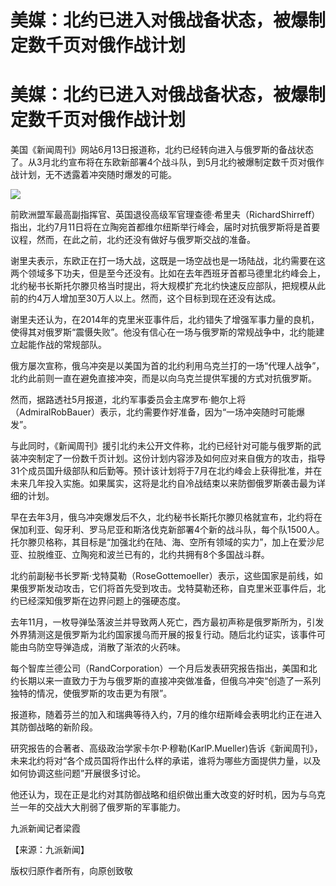 # 美媒：北约已进入对俄战备状态，被爆制定数千页对俄作战计划

# 美媒：北约已进入对俄战备状态，被爆制定数千页对俄作战计划

美国《新闻周刊》网站6月13日报道称，北约已经转向进入与俄罗斯的备战状态了。从3月北约宣布将在东欧新部署4个战斗队，到5月北约被爆制定数千页对俄作战计划，无不透露着冲突随时爆发的可能。

![](https://inews.gtimg.com/om_bt/O4myIp-a4MfoALvt9oXL_KVPKKx1N_qZzBByM9OfNjbH8AA/1000)

前欧洲盟军最高副指挥官、英国退役高级军官理查德·希里夫（RichardShirreff）指出，北约7月11日将在立陶宛首都维尔纽斯举行峰会，届时对抗俄罗斯将是首要议程，然而，在此之前，北约还没有做好与俄罗斯交战的准备。

谢里夫表示，东欧正在打一场大战，这既是一场空战也是一场陆战，北约需要在这两个领域多下功夫，但是至今还没有。比如在去年西班牙首都马德里北约峰会上，北约秘书长斯托尔滕贝格当时提出，将大规模扩充北约快速反应部队，把规模从此前的约4万人增加至30万人以上。然而，这个目标到现在还没有达成。

谢里夫还认为，在2014年的克里米亚事件后，北约错失了增强军事力量的良机，使得其对俄罗斯“震慑失败”。他没有信心在一场与俄罗斯的常规战争中，北约能建立起能作战的常规部队。

俄方屡次宣称，俄乌冲突是以美国为首的北约利用乌克兰打的一场“代理人战争”，北约此前则一直在避免直接冲突，而是以向乌克兰提供军援的方式对抗俄罗斯。

然而，据路透社5月报道，北约军事委员会主席罗布·鲍尔上将（AdmiralRobBauer）表示，北约需要作好准备，因为“一场冲突随时可能爆发”。

与此同时，《新闻周刊》援引北约未公开文件称，北约已经针对可能与俄罗斯的武装冲突制定了一份数千页计划。这份计划内容涉及如何应对来自俄方的攻击，指导31个成员国升级部队和后勤等。预计该计划将于7月在北约峰会上获得批准，并在未来几年投入实施。如果属实，这将是北约自冷战结束以来防御俄罗斯袭击最为详细的计划。

早在去年3月，俄乌冲突爆发后不久，北约秘书长斯托尔滕贝格就宣布，北约将在保加利亚、匈牙利、罗马尼亚和斯洛伐克新部署4个新的战斗队，每个队1500人。托尔滕贝格称，其目标是“加强北约在陆、海、空所有领域的实力”，加上在爱沙尼亚、拉脱维亚、立陶宛和波兰已有的，北约共拥有8个多国战斗群。

北约前副秘书长罗斯·戈特莫勒（RoseGottemoeller）表示，这些国家是前线，如果俄罗斯发动攻击，它们将首先受到攻击。戈特莫勒还称，自克里米亚事件后，北约已经深知俄罗斯在边界问题上的强硬态度。

去年11月，一枚导弹坠落波兰并导致两人死亡，西方最初声称是俄罗斯所为，引发外界猜测这是俄罗斯为北约国家援乌而开展的报复行动。随后北约证实，该事件可能由乌防空导弹造成，消散了渐浓的火药味。

每个智库兰德公司（RandCorporation）一个月后发表研究报告指出，美国和北约长期以来一直致力于为与俄罗斯的直接冲突做准备，但俄乌冲突“创造了一系列独特的情况，使俄罗斯的攻击更为有限”。

报道称，随着芬兰的加入和瑞典等待入约，7月的维尔纽斯峰会表明北约正在进入其防御战略的新阶段。

研究报告的合著者、高级政治学家卡尔·P·穆勒(KarlP.Mueller)告诉《新闻周刊》，未来北约将对“各个成员国将作出什么样的承诺，谁将为哪些方面提供力量，以及如何协调这些问题”开展很多讨论。

他还认为，现在正是北约对其防御战略和组织做出重大改变的好时机，因为与乌克兰一年的交战大大削弱了俄罗斯的军事能力。

九派新闻记者梁霞

【来源：九派新闻】

版权归原作者所有，向原创致敬


